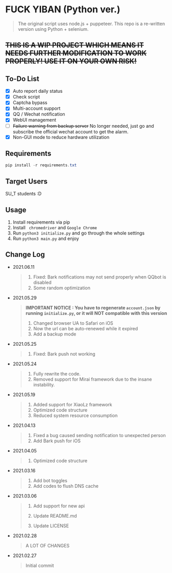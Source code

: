 # FUCK YIBAN (Python ver.)

> The original script uses node.js + puppeteer. This repo is a re-written version using Python + selenium.

## ~~**THIS IS A WIP PROJECT WHICH MEANS IT NEEDS FURTHER MODIFICATION TO WORK PROPERLY! USE IT ON YOUR OWN RISK!**~~

## To-Do List

- [x] Auto report daily status
- [x] Check script
- [x] Captcha bypass
- [x] Multi-account support
- [x] QQ / Wechat notification
- [x] WebUI management
- [ ] ~~Failure warning from backup server~~ No longer needed, just go and subscribe the official wechat account to get the alarm.
- [x] Non-GUI mode to reduce hardware utilization

## Requirements

```powershell
pip install -r requirements.txt
```

## Target Users

SU_T students :D

## Usage

1. Install requirements via pip
2. Install ` chromedriver` and `Google Chrome`
3. Run `python3 initialize.py` and go through the whole settings
4. Run `python3 main.py` and enjoy

## Change Log

- 2021.06.11

  > 1. Fixed: Bark notifications may not send properly when QQbot is disabled
  > 2. Some random optimization 

- 2021.05.29

  > **IMPORTANT NOTICE : You have to regenerate `account.json` by running `initialize.py`, or it will NOT compatible with this version**
  >
  > 1.  Changed browser UA to Safari on iOS
  > 2.  Now the url can be auto-renewed while it expired
  > 3.  Add a backup mode 

- 2021.05.25

  > 1. Fixed: Bark push not working

- 2021.05.24

  > 1. Fully rewrite the code.
  > 2. Removed support for Mirai framework due to the insane instability.

- 2021.05.19

  > 1. Added support for XiaoLz framework
  > 2. Optimized code structure
  > 3. Reduced system resource consumption

- 2021.04.13

  > 1. Fixed a bug caused sending notification to unexpected person
  > 2. Add Bark push for iOS

- 2021.04.05

  > 1. Optimized code structure

- 2021.03.16

  > 1. Add bot toggles
  > 2. Add codes to flush DNS cache

- 2021.03.06

  > 1. Add support for new api
  >
  > 2. Update README.md
  >
  > 3. Update LICENSE 

- 2021.02.28

  > A LOT OF CHANGES

- 2021.02.27

  > Initial commit